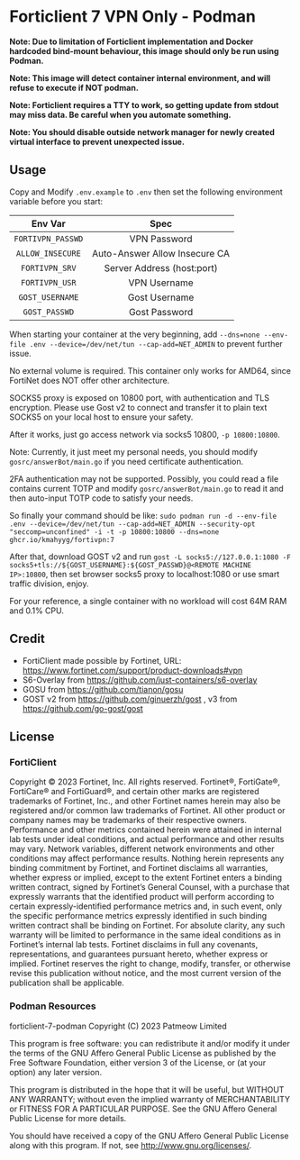 # Forticlient 7 VPN Only - Podman

**Note: Due to limitation of Forticlient implementation and Docker hardcoded bind-mount behaviour, this image should only be run using Podman.**

**Note: This image will detect container internal environment, and will refuse to execute if NOT podman.**

**Note: Forticlient requires a TTY to work, so getting update from stdout may miss data. Be careful when you automate something.**

**Note: You should disable outside network manager for newly created virtual interface to prevent unexpected issue.**

## Usage

Copy and Modify `.env.example` to `.env` then set the following environment variable before you start: 

|          Env Var         |  Spec  |
|:------------------------:|:------:|
|`FORTIVPN_PASSWD`| VPN Password |
|`ALLOW_INSECURE`| Auto-Answer Allow Insecure CA|
|`FORTIVPN_SRV`| Server Address (host:port) |
|`FORTIVPN_USR`| VPN Username |
|`GOST_USERNAME`| Gost Username |
|`GOST_PASSWD`| Gost Password |

When starting your container at the very beginning, add `--dns=none --env-file .env --device=/dev/net/tun --cap-add=NET_ADMIN` to prevent further issue.

No external volume is required. This container only works for AMD64, since FortiNet does NOT offer other architecture.

SOCKS5 proxy is exposed on 10800 port, with authentication and TLS encryption. Please use Gost v2 to connect and transfer it to plain text SOCKS5 on your local host to ensure your safety.

After it works, just go access network via socks5 10800, `-p 10800:10800`.

Note: Currently, it just meet my personal needs, you should modify `gosrc/answerBot/main.go` if you need certificate authentication.

2FA authentication may not be supported. Possibly, you could read a file contains current TOTP and modify `gosrc/answerBot/main.go` to read it and then auto-input TOTP code to satisfy your needs.

So finally your command should be like: `sudo podman run -d --env-file .env --device=/dev/net/tun --cap-add=NET_ADMIN --security-opt "seccomp=unconfined" -i -t -p 10800:10800 --dns=none ghcr.io/kmahyyg/fortivpn:7`

After that, download GOST v2 and run `gost -L socks5://127.0.0.1:1080 -F socks5+tls://${GOST_USERNAME}:${GOST_PASSWD}@<REMOTE MACHINE IP>:10800`, then set browser socks5 proxy to localhost:1080 or use smart traffic division, enjoy.

For your reference, a single container with no workload will cost 64M RAM and 0.1% CPU.

## Credit

- FortiClient made possible by Fortinet, URL: https://www.fortinet.com/support/product-downloads#vpn
- S6-Overlay from https://github.com/just-containers/s6-overlay
- GOSU from https://github.com/tianon/gosu 
- GOST v2 from https://github.com/ginuerzh/gost , v3 from https://github.com/go-gost/gost

## License

### FortiClient

Copyright © 2023 Fortinet, Inc. All rights reserved. Fortinet®, FortiGate®, FortiCare® and FortiGuard®, and certain other marks are registered trademarks of Fortinet, Inc., and other Fortinet names herein may also be registered and/or common law trademarks of Fortinet. All other product or company names may be trademarks of their respective owners. Performance and other metrics contained herein were attained in internal lab tests under ideal conditions, and actual performance and other results may vary. Network variables, different network environments and other conditions may affect performance results. Nothing herein represents any binding commitment by Fortinet, and Fortinet disclaims all warranties, whether express or implied, except to the extent Fortinet enters a binding written contract, signed by Fortinet’s General Counsel, with a purchase that expressly warrants that the identified product will perform according to certain expressly-identified performance metrics and, in such event, only the specific performance metrics expressly identified in such binding written contract shall be binding on Fortinet. For absolute clarity, any such warranty will be limited to performance in the same ideal conditions as in Fortinet’s internal lab tests. Fortinet disclaims in full any covenants, representations, and guarantees pursuant hereto, whether express or implied. Fortinet reserves the right to change, modify, transfer, or otherwise revise this publication without notice, and the most current version of the publication shall be applicable.

### Podman Resources

 forticlient-7-podman
 Copyright (C) 2023  Patmeow Limited
 
 This program is free software: you can redistribute it and/or modify
 it under the terms of the GNU Affero General Public License as published by
 the Free Software Foundation, either version 3 of the License, or
 (at your option) any later version.
 
 This program is distributed in the hope that it will be useful,
 but WITHOUT ANY WARRANTY; without even the implied warranty of
 MERCHANTABILITY or FITNESS FOR A PARTICULAR PURPOSE.  See the
 GNU Affero General Public License for more details.
 
 You should have received a copy of the GNU Affero General Public License
 along with this program.  If not, see <http://www.gnu.org/licenses/>.

